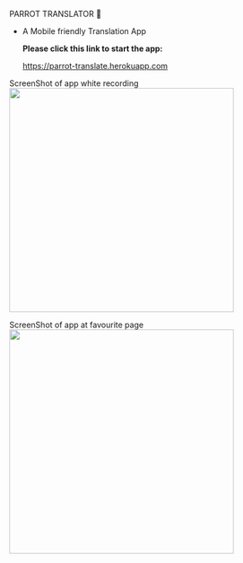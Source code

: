 PARROT TRANSLATOR 🦜

- A Mobile friendly Translation App

  **Please click this link to start the app:**

  https://parrot-translate.herokuapp.com

ScreenShot of app white recording
<img src="https://raw.github.com/ttyngai/parrot-translate/main/src/images/recordingScreen.jpg" width="400" style="left:0">

ScreenShot of app at favourite page
<img src="https://raw.github.com/ttyngai/parrot-translate/main/src/images/favScreen.jpg" width="400" style="left:0">
